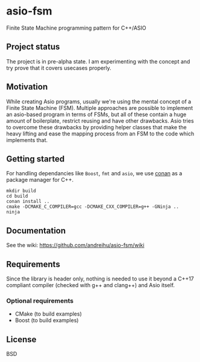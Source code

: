 # asio-fsm
Finite State Machine programming pattern for C++/ASIO

## Project status
The project is in pre-alpha state. I am experimenting with the concept and try prove that it covers usecases properly.

## Motivation
While creating Asio programs, usually we're using the mental concept of a Finite State Machine (FSM). Multiple approaches are possible to implement an asio-based program in terms of FSMs, but all of these contain a huge amount of boilerplate, restrict reusing and have other drawbacks. Asio tries to overcome these drawbacks by providing helper classes that make the heavy lifting and ease the mapping process from an FSM to the code which implements that.

## Getting started
For handling dependancies like `Boost`, `fmt` and `asio`, we use [conan](https://conan.io) as a package manager for C++.

```
mkdir build
cd build
conan install ..
cmake -DCMAKE_C_COMPILER=gcc -DCMAKE_CXX_COMPILER=g++ -GNinja ..
ninja
```

## Documentation
See the wiki: https://github.com/andreihu/asio-fsm/wiki

## Requirements
Since the library is header only, nothing is needed to use it beyond a C++17 compliant compiler (checked with g++ and clang++) and Asio itself.

### Optional requirements
- CMake (to build examples)
- Boost (to build examples)

  
## License
BSD
